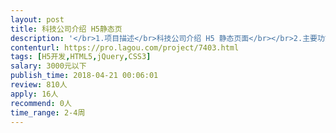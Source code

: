 ```yaml
---                
layout: post       
title: 科技公司介绍 H5静态页           
description: '</br>1.项目描述</br>科技公司介绍 H5 静态页面</br></br>2.主要功能点</br>文字，图片，页面之间切换</br>手机端，桌面端响应式</br></br>3.人员要求</br>精通html5, css, 任意一种JS</br>有审美，可以将设计图合理实现。</br></br>4.交付</br>1.将设计图功能实现</br>2.放置到服务器上，链接可访问</br>'     
contenturl: https://pro.lagou.com/project/7403.html      
tags: [H5开发,HTML5,jQuery,CSS3]            
salary: 3000元以下          
publish_time: 2018-04-21 00:06:01         
review: 810人                   
apply: 16人                   
recommend: 0人                   
time_range: 2-4周              
---                 
```

